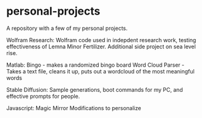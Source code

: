 # personal-projects

A repository with a few of my personal projects.

Wolfram Research:
Wolfram code used in indepdent research work, testing effectiveness of Lemna Minor Fertilizer. Additional side project on sea level rise.

Matlab:
Bingo - makes a randomized bingo board
Word Cloud Parser - Takes a text file, cleans it up, puts out a wordcloud of the most meaningful words

Stable Diffusion:
Sample generations, boot commands for my PC, and effective prompts for people.

Javascript:
Magic Mirror Modifications to personalize
